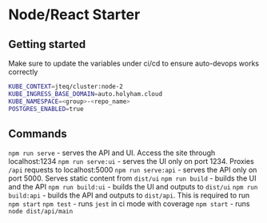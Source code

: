 # Node/React Starter



## Getting started

Make sure to update the variables under ci/cd to ensure auto-devops works correctly
```bash
KUBE_CONTEXT=jteq/cluster:node-2
KUBE_INGRESS_BASE_DOMAIN=auto.holyham.cloud
KUBE_NAMESPACE=<group>-<repo_name>
POSTGRES_ENABLED=true
```

## Commands

`npm run serve` - serves the API and UI. Access the site through localhost:1234
`npm run serve:ui` - serves the UI only on port 1234. Proxies `/api` requests to localhost:5000
`npm run serve:api` - serves the API only on port 5000. Serves static content from `dist/ui`
`npm run build` - builds the UI and the API
`npm run build:ui` - builds the UI and outputs to `dist/ui`
`npm run build:api` - builds the API and outputs to `dist/api`. This is required to run `npm start`
`npm test` - runs `jest` in ci mode with coverage
`npm start` - runs `node dist/api/main`

